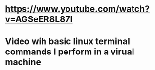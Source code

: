 # https://www.youtube.com/watch?v=AGSeER8L87I
# Video wih basic linux terminal commands I perform in a virual machine
